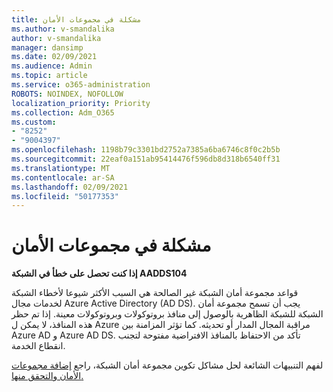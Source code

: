 ```yaml
---
title: مشكلة في مجموعات الأمان
ms.author: v-smandalika
author: v-smandalika
manager: dansimp
ms.date: 02/09/2021
ms.audience: Admin
ms.topic: article
ms.service: o365-administration
ROBOTS: NOINDEX, NOFOLLOW
localization_priority: Priority
ms.collection: Adm_O365
ms.custom:
- "8252"
- "9004397"
ms.openlocfilehash: 1198b79c3301bd2752a7385a6ba6746c8f0c2b5b
ms.sourcegitcommit: 22eaf0a151ab95414476f596db8d318b6540ff31
ms.translationtype: MT
ms.contentlocale: ar-SA
ms.lasthandoff: 02/09/2021
ms.locfileid: "50177353"
---
```

# <a name="issue-with-security-groups"></a>مشكلة في مجموعات الأمان

**إذا كنت تحصل على خطأ في الشبكة AADDS104**

قواعد مجموعة أمان الشبكة غير الصالحة هي السبب الأكثر شيوعا لأخطاء الشبكة لخدمات مجال Azure Active Directory (AD DS). يجب أن تسمح مجموعة أمان الشبكة للشبكة الظاهرية بالوصول إلى منافذ بروتوكولات وبروتوكولات معينة. إذا تم حظر هذه المنافذ، لا يمكن ل Azure مراقبة المجال المدار أو تحديثه. كما تؤثر المزامنة بين Azure AD و Azure AD DS. تأكد من الاحتفاظ بالمنافذ الافتراضية مفتوحة لتجنب انقطاع الخدمة.

لفهم التنبيهات الشائعة لحل مشاكل تكوين مجموعة أمان الشبكة، راجع [إضافة مجموعات الأمان والتحقق منها.](https://docs.microsoft.com/azure/active-directory-domain-services/alert-nsg#verify-and-edit-existing-security-rules)
